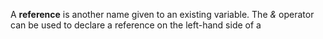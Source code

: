 A **reference** is another name given to an existing variable.
The *&* operator can be used to declare a reference on the left-hand side of a